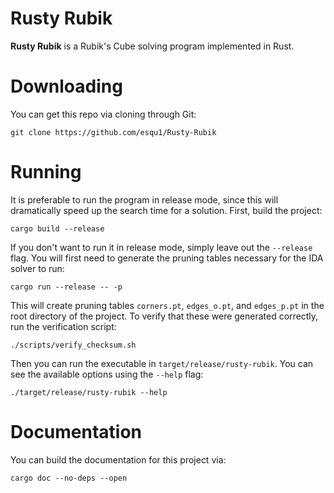 Rusty Rubik
==

**Rusty Rubik** is a Rubik's Cube solving program implemented in Rust. 


Downloading
===
You can get this repo via cloning through Git:
```
git clone https://github.com/esqu1/Rusty-Rubik
```

Running
===
It is preferable to run the program in release mode, since this will dramatically speed up the search time for a solution. First, build the project:
```
cargo build --release
```

If you don't want to run it in release mode, simply leave out the `--release` flag. You will first need to generate the pruning tables necessary for the IDA solver to run:
```
cargo run --release -- -p
```
This will create pruning tables `corners.pt`, `edges_o.pt`, and `edges_p.pt` in the root directory of the project. To verify that these were generated correctly, run the verification script:
```
./scripts/verify_checksum.sh
```

Then you can run the executable in `target/release/rusty-rubik`. You can see the available options using the `--help` flag:
```
./target/release/rusty-rubik --help
```


Documentation
===
You can build the documentation for this project via:
```
cargo doc --no-deps --open
```
